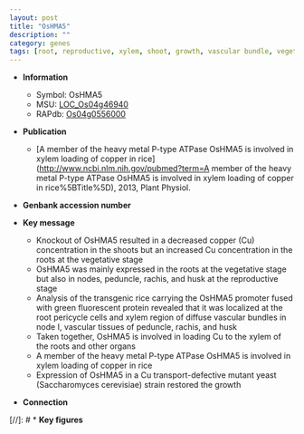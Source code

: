 ```yaml
---
layout: post
title: "OsHMA5"
description: ""
category: genes
tags: [root, reproductive, xylem, shoot, growth, vascular bundle, vegetative]
---
```


* **Information**  
    + Symbol: OsHMA5  
    + MSU: [LOC_Os04g46940](http://rice.plantbiology.msu.edu/cgi-bin/ORF_infopage.cgi?orf=LOC_Os04g46940)  
    + RAPdb: [Os04g0556000](http://rapdb.dna.affrc.go.jp/viewer/gbrowse_details/irgsp1?name=Os04g0556000)  

* **Publication**  
    + [A member of the heavy metal P-type ATPase OsHMA5 is involved in xylem loading of copper in rice](http://www.ncbi.nlm.nih.gov/pubmed?term=A member of the heavy metal P-type ATPase OsHMA5 is involved in xylem loading of copper in rice%5BTitle%5D), 2013, Plant Physiol.

* **Genbank accession number**  

* **Key message**  
    + Knockout of OsHMA5 resulted in a decreased copper (Cu) concentration in the shoots but an increased Cu concentration in the roots at the vegetative stage
    + OsHMA5 was mainly expressed in the roots at the vegetative stage but also in nodes, peduncle, rachis, and husk at the reproductive stage
    + Analysis of the transgenic rice carrying the OsHMA5 promoter fused with green fluorescent protein revealed that it was localized at the root pericycle cells and xylem region of diffuse vascular bundles in node I, vascular tissues of peduncle, rachis, and husk
    + Taken together, OsHMA5 is involved in loading Cu to the xylem of the roots and other organs
    + A member of the heavy metal P-type ATPase OsHMA5 is involved in xylem loading of copper in rice
    + Expression of OsHMA5 in a Cu transport-defective mutant yeast (Saccharomyces cerevisiae) strain restored the growth

* **Connection**  

[//]: # * **Key figures**  


